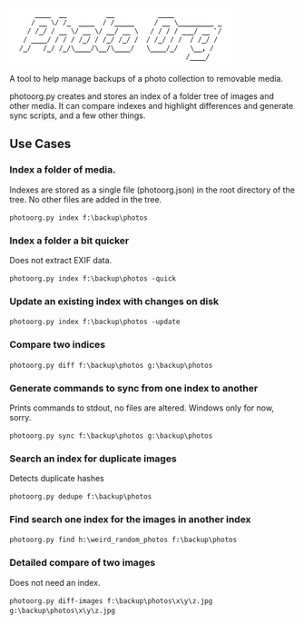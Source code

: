 ![photo org](logo.png)

A tool to help manage backups of a photo collection to removable media.

photoorg.py creates and stores an index of a folder tree of images and other media.
It can compare indexes and highlight differences and generate sync scripts, and a few other things.

## Use Cases

### Index a folder of media.
Indexes are stored as a single file (photoorg.json) in the root directory of the tree. No other files are added in the tree.

`photoorg.py index f:\backup\photos`

### Index a folder a bit quicker
Does not extract EXIF data.

`photoorg.py index f:\backup\photos -quick`

### Update an existing index with changes on disk

`photoorg.py index f:\backup\photos -update`

### Compare two indices

`photoorg.py diff f:\backup\photos g:\backup\photos`

### Generate commands to sync from one index to another
Prints commands to stdout, no files are altered. Windows only for now, sorry.

`photoorg.py sync f:\backup\photos g:\backup\photos`

### Search an index for duplicate images
Detects duplicate hashes

`photoorg.py dedupe f:\backup\photos`

### Find search one index for the images in another index

`photoorg.py find h:\weird_random_photos f:\backup\photos`

### Detailed compare of two images
Does not need an index.

`photoorg.py diff-images f:\backup\photos\x\y\z.jpg g:\backup\photos\x\y\z.jpg`
